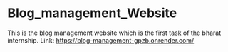 ﻿# Blog_management_Website

This is the blog management website which is the first task of the bharat internship.
Link: https://blog-management-gpzb.onrender.com/

